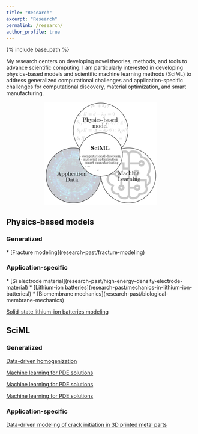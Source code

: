 ```yaml
---
title: "Research"
excerpt: "Research"
permalink: /research/
author_profile: true
---
```


{% include base_path %}

My research centers on developing novel theories, methods, and tools to advance scientific computing. I am particularly interested in developing physics-based models and scientific machine learning methods (SciML) to address generalized computational challenges and application-specific challenges for computational discovery, material optimization, and smart manufacturing. 

<p style="text-align:center">
<img src="/images/research/overview.png" alt="" width="300px" > 

<h2>Physics-based models </h2>
<h3>Generalized </h3>
* [Fracture modeling](research-past/fracture-modeling)

<h3>Application-specific </h3>
* [Si electrode material](research-past/high-energy-density-electrode-material)
* [Lithium-ion batteries](research-past/mechanics-in-lithium-ion-batteriesl)
* [Biomembrane mechanics](research-past/biological-membrane-mechanics)

[Solid-state lithium-ion batteries modeling](research-current/ssb)


<h2>SciML</h2>
<h3>Generalized </h3>

[Data-driven homogenization](research-past/data-driven-homogenization)

[Machine learning for PDE solutions](research-nn-based-pde-solver)

[Machine learning for PDE solutions](1-nn-based-pde-solver)

[Machine learning for PDE solutions](https://xiaoxuanzhangcm.github.io/research-nn-based-pde-solver/)

<h3>Application-specific </h3>

[Data-driven modeling of crack initiation in 3D printed metal parts](research-current/am-porosity)

